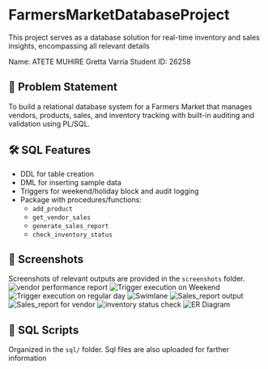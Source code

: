 # FarmersMarketDatabaseProject
This project serves as a database solution for real-time inventory and sales insights, encompassing all relevant details

Name: ATETE MUHIRE Gretta Varria
     Student ID: 26258

## 📌 Problem Statement
To build a relational database system for a Farmers Market that manages vendors, products, sales, 
and inventory tracking with built-in auditing and validation using PL/SQL.

## 🛠️ SQL Features
- DDL for table creation
- DML for inserting sample data
- Triggers for weekend/holiday block and audit logging
- Package with procedures/functions:
  - `add_product`
  - `get_vendor_sales`
  - `generate_sales_report`
  - `check_inventory_status`

## 📸 Screenshots
Screenshots of relevant outputs are provided in the `screenshots` folder.
![vendor performance report](https://github.com/user-attachments/assets/a5b710bc-347f-4db0-95f1-c1b792735ba4)
![Trigger execution on Weekend](https://github.com/user-attachments/assets/67b2d821-0ed6-428f-bcbc-d76167665fcf)
![Trigger execution on regular day](https://github.com/user-attachments/assets/5c298bbf-b31b-4ed0-8100-a653290e35f3)
![Swimlane](https://github.com/user-attachments/assets/bb0efe93-06d2-4a84-957f-a0300939b938)
![Sales_report output](https://github.com/user-attachments/assets/5b968517-a7cd-43a7-af67-12225ec178f8)
![Sales_report for vendor](https://github.com/user-attachments/assets/e94266ee-ca04-44f4-9a6b-ac87e567abf7)
![inventory status check](https://github.com/user-attachments/assets/cbfe353d-acb8-4a04-892d-299c9b67cc7c)
![ER Diagram](https://github.com/user-attachments/assets/fa264266-80d7-4190-a5bd-fcd287e23ede)




## 📄 SQL Scripts
Organized in the `sql/` folder.
Sql files are also uploaded for farther information










